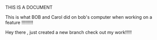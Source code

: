THIS IS A DOCUMENT

This is what BOB and Carol did on bob's computer when working on a  feature !!!!!!!!!

Hey there , just created a new branch check out my work!!!!!